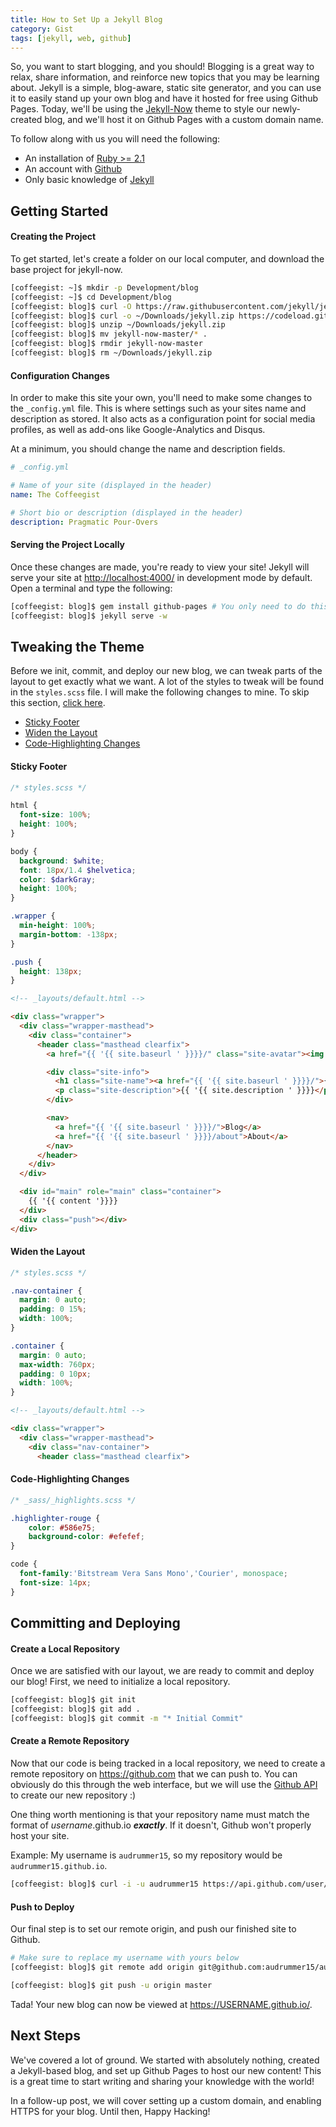 ```yaml
---
title: How to Set Up a Jekyll Blog
category: Gist
tags: [jekyll, web, github]
---
```


So, you want to start blogging, and you should! Blogging is a great way to relax, share information, and reinforce new topics that you may be learning about. Jekyll is a simple, blog-aware, static site generator, and you can use it to easily stand up your own blog and have it hosted for free using Github Pages. Today, we'll be using the [Jekyll-Now](www.jekyllnow.com) theme to style our newly-created blog, and we'll host it on Github Pages with a custom domain name.

To follow along with us you will need the following:
* An installation of [Ruby >= 2.1](https://rvm.io/rvm/basics)
* An account with [Github](https://github.com)
* Only basic knowledge of [Jekyll](https://jekyllrb.com)

## Getting Started

#### Creating the Project

To get started, let's create a folder on our local computer, and download the base project for jekyll-now.

```bash
[coffeegist: ~]$ mkdir -p Development/blog
[coffeegist: ~]$ cd Development/blog
[coffeegist: blog]$ curl -O https://raw.githubusercontent.com/jekyll/jekyll/master/.gitignore
[coffeegist: blog]$ curl -o ~/Downloads/jekyll.zip https://codeload.github.com/barryclark/jekyll-now/zip/master
[coffeegist: blog]$ unzip ~/Downloads/jekyll.zip
[coffeegist: blog]$ mv jekyll-now-master/* .
[coffeegist: blog]$ rmdir jekyll-now-master
[coffeegist: blog]$ rm ~/Downloads/jekyll.zip
```

#### Configuration Changes

In order to make this site your own, you'll need to make some changes to the `_config.yml` file. This is where settings such as your sites name and description as stored. It also acts as a configuration point for social media profiles, as well as add-ons like Google-Analytics and Disqus.

At a minimum, you should change the name and description fields.

```yml
# _config.yml

# Name of your site (displayed in the header)
name: The Coffeegist

# Short bio or description (displayed in the header)
description: Pragmatic Pour-Overs
```

#### Serving the Project Locally

Once these changes are made, you're ready to view your site! Jekyll will serve your site at <http://localhost:4000/> in development mode by default. Open a terminal and type the following:

```bash
[coffeegist: blog]$ gem install github-pages # You only need to do this once!
[coffeegist: blog]$ jekyll serve -w
```

## Tweaking the Theme

Before we init, commit, and deploy our new blog, we can tweak parts of the layout to get exactly what we want. A lot of the styles to tweak will be found in the `styles.scss` file. I will make the following changes to mine. To skip this section, [click here](#committing-and-deploying).

* [Sticky Footer](#sticky-footer)
* [Widen the Layout](#widen-the-layout)
* [Code-Highlighting Changes](#code-highlighting-changes)

#### Sticky Footer

```scss
/* styles.scss */

html {
  font-size: 100%;
  height: 100%;
}

body {
  background: $white;
  font: 18px/1.4 $helvetica;
  color: $darkGray;
  height: 100%;
}

.wrapper {
  min-height: 100%;
  margin-bottom: -138px;
}

.push {
  height: 138px;
}
```

```html
<!-- _layouts/default.html -->

<div class="wrapper">
  <div class="wrapper-masthead">
    <div class="container">
      <header class="masthead clearfix">
        <a href="{{ '{{ site.baseurl ' }}}}/" class="site-avatar"><img src="{{ '{{ site.avatar ' }}}}" /></a>

        <div class="site-info">
          <h1 class="site-name"><a href="{{ '{{ site.baseurl ' }}}}/">{{ '{{ site.name ' }}}}</a></h1>
          <p class="site-description">{{ '{{ site.description ' }}}}</p>
        </div>

        <nav>
          <a href="{{ '{{ site.baseurl ' }}}}/">Blog</a>
          <a href="{{ '{{ site.baseurl ' }}}}/about">About</a>
        </nav>
      </header>
    </div>
  </div>

  <div id="main" role="main" class="container">
    {{ '{{ content '}}}}
  </div>
  <div class="push"></div>
</div>
```

#### Widen the Layout

```scss
/* styles.scss */

.nav-container {
  margin: 0 auto;
  padding: 0 15%;
  width: 100%;
}

.container {
  margin: 0 auto;
  max-width: 760px;
  padding: 0 10px;
  width: 100%;
}
```

```html
<!-- _layouts/default.html -->

<div class="wrapper">
  <div class="wrapper-masthead">
    <div class="nav-container">
      <header class="masthead clearfix">
```

#### Code-Highlighting Changes

```scss
/* _sass/_highlights.scss */

.highlighter-rouge {
    color: #586e75;
    background-color: #efefef;
}

code {
  font-family:'Bitstream Vera Sans Mono','Courier', monospace;
  font-size: 14px;
}
```

## Committing and Deploying

#### Create a Local Repository

Once we are satisfied with our layout, we are ready to commit and deploy our blog! First, we need to initialize a local repository.

```bash
[coffeegist: blog]$ git init
[coffeegist: blog]$ git add .
[coffeegist: blog]$ git commit -m "* Initial Commit"
```

#### Create a Remote Repository

Now that our code is being tracked in a local repository, we need to create a remote repository on <https://github.com> that we can push to. You can obviously do this through the web interface, but we will use the [Github API](https://developer.github.com/v3/) to create our new repository :)

One thing worth mentioning is that your repository name must match the format of _username_.github.io **_exactly_**. If it doesn't, Github won't properly host your site.

Example: My username is `audrummer15`, so my repository would be `audrummer15.github.io`.

```bash
[coffeegist: blog]$ curl -i -u audrummer15 https://api.github.com/user/repos -d '{"name":"audrummer15.github.io"}'
```

#### Push to Deploy

Our final step is to set our remote origin, and push our finished site to Github.

```bash
# Make sure to replace my username with yours below
[coffeegist: blog]$ git remote add origin git@github.com:audrummer15/audrummer15.github.io.git

[coffeegist: blog]$ git push -u origin master
```

Tada! Your new blog can now be viewed at <https://USERNAME.github.io/>.

## Next Steps

We've covered a lot of ground. We started with absolutely nothing, created a Jekyll-based blog, and set up Github Pages to host our new content! This is a great time to start writing and sharing your knowledge with the world!

In a follow-up post, we will cover setting up a custom domain, and enabling HTTPS for your blog. Until then, Happy Hacking!
